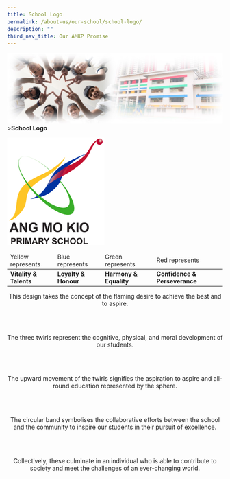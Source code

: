 ```yaml
---
title: School Logo
permalink: /about-us/our-school/school-logo/
description: ""
third_nav_title: Our AMKP Promise
---
```

![Sub-banner](/images/sub%20banner.jpg)
&gt;**School Logo**


<img src="/images/About%20Us/AMKP_Logo.png" style="width:45%">

<br>
<table>
<thead>
  <tr>
    <td>Yellow represents</td>
    <td>Blue represents</td>
    <td>Green represents</td>
    <td>Red represents</td>
  </tr>
</thead>
<tbody>
  <tr>
    <td><b>Vitality &amp; Talents</b></td>
    <td><b>Loyalty &amp; Honour</b></td>
    <td><b>Harmony &amp; Equality</b></td>
    <td><b>Confidence &amp; Perseverance</b></td>
  </tr>
</tbody>
</table>

<center>
	
This design takes the concept of the flaming desire to achieve the best and to aspire.

<br>  <br> 

The three twirls represent the cognitive, physical, and moral development of our students.

<br>   <br> 

The upward movement of the twirls signifies the aspiration to aspire and&nbsp;all-round education represented&nbsp;by the sphere.

<br>   <br> 

The circular band symbolises the collaborative efforts between the school and the community to inspire our students in their pursuit of excellence.

<br>   <br> 

Collectively, these culminate in an individual who is able to contribute to society and meet the challenges of an ever-changing world.

</center>